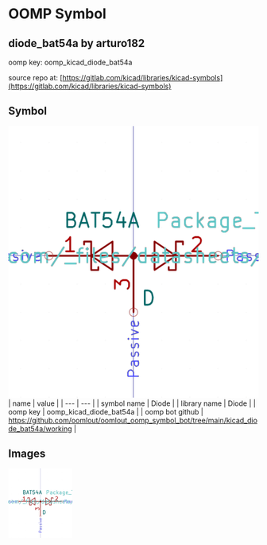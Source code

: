 # OOMP Symbol  
## diode_bat54a  by arturo182  
  
oomp key: oomp_kicad_diode_bat54a  
  
source repo at: [https://gitlab.com/kicad/libraries/kicad-symbols](https://gitlab.com/kicad/libraries/kicad-symbols)  
## Symbol  
  
[![working.png](working_600.png)](working.png)  
| name | value | 
| --- | --- | 
| symbol name | Diode | 
| library name | Diode | 
| oomp key | oomp_kicad_diode_bat54a | 
| oomp bot github | https://github.com/oomlout/oomlout_oomp_symbol_bot/tree/main/kicad_diode_bat54a/working | 
## Images  
  
[![working.png](working_140.png)](working.png)  
